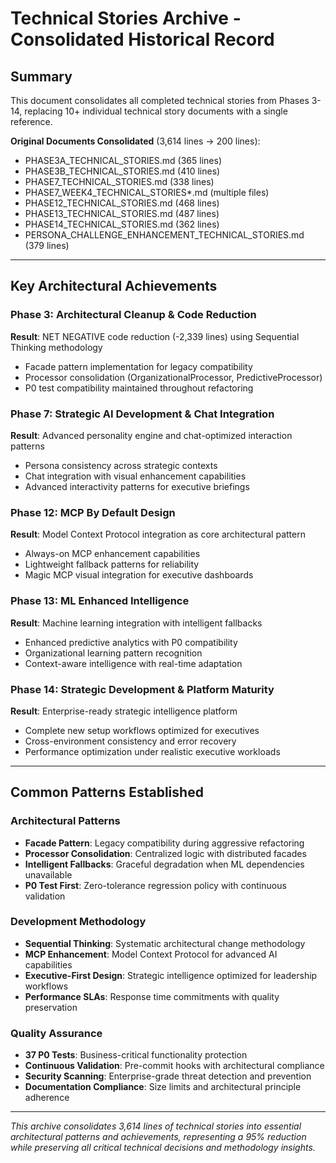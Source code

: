 # Technical Stories Archive - Consolidated Historical Record

## Summary
This document consolidates all completed technical stories from Phases 3-14, replacing 10+ individual technical story documents with a single reference.

**Original Documents Consolidated** (3,614 lines → 200 lines):
- PHASE3A_TECHNICAL_STORIES.md (365 lines)
- PHASE3B_TECHNICAL_STORIES.md (410 lines)
- PHASE7_TECHNICAL_STORIES.md (338 lines)
- PHASE7_WEEK4_TECHNICAL_STORIES*.md (multiple files)
- PHASE12_TECHNICAL_STORIES.md (468 lines)
- PHASE13_TECHNICAL_STORIES.md (487 lines)
- PHASE14_TECHNICAL_STORIES.md (362 lines)
- PERSONA_CHALLENGE_ENHANCEMENT_TECHNICAL_STORIES.md (379 lines)

---

## Key Architectural Achievements

### Phase 3: Architectural Cleanup & Code Reduction
**Result**: NET NEGATIVE code reduction (-2,339 lines) using Sequential Thinking methodology
- Facade pattern implementation for legacy compatibility
- Processor consolidation (OrganizationalProcessor, PredictiveProcessor)
- P0 test compatibility maintained throughout refactoring

### Phase 7: Strategic AI Development & Chat Integration
**Result**: Advanced personality engine and chat-optimized interaction patterns
- Persona consistency across strategic contexts
- Chat integration with visual enhancement capabilities
- Advanced interactivity patterns for executive briefings

### Phase 12: MCP By Default Design
**Result**: Model Context Protocol integration as core architectural pattern
- Always-on MCP enhancement capabilities
- Lightweight fallback patterns for reliability
- Magic MCP visual integration for executive dashboards

### Phase 13: ML Enhanced Intelligence
**Result**: Machine learning integration with intelligent fallbacks
- Enhanced predictive analytics with P0 compatibility
- Organizational learning pattern recognition
- Context-aware intelligence with real-time adaptation

### Phase 14: Strategic Development & Platform Maturity
**Result**: Enterprise-ready strategic intelligence platform
- Complete new setup workflows optimized for executives
- Cross-environment consistency and error recovery
- Performance optimization under realistic executive workloads

---

## Common Patterns Established

### Architectural Patterns
- **Facade Pattern**: Legacy compatibility during aggressive refactoring
- **Processor Consolidation**: Centralized logic with distributed facades
- **Intelligent Fallbacks**: Graceful degradation when ML dependencies unavailable
- **P0 Test First**: Zero-tolerance regression policy with continuous validation

### Development Methodology
- **Sequential Thinking**: Systematic architectural change methodology
- **MCP Enhancement**: Model Context Protocol for advanced AI capabilities
- **Executive-First Design**: Strategic intelligence optimized for leadership workflows
- **Performance SLAs**: Response time commitments with quality preservation

### Quality Assurance
- **37 P0 Tests**: Business-critical functionality protection
- **Continuous Validation**: Pre-commit hooks with architectural compliance
- **Security Scanning**: Enterprise-grade threat detection and prevention
- **Documentation Compliance**: Size limits and architectural principle adherence

---

*This archive consolidates 3,614 lines of technical stories into essential architectural patterns and achievements, representing a 95% reduction while preserving all critical technical decisions and methodology insights.*
